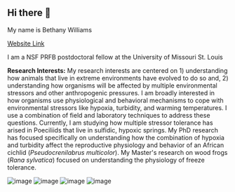 ## Hi there 👋
My name is Bethany Williams 

[Website Link](https://blw9786.wixsite.com/bethany-williams--ph)

I am a NSF PRFB postdoctoral fellow at the University of Missouri St. Louis

**Research Interests:**
My research interests are centered on 1) understanding how animals that live in extreme environments have evolved to do so and, 2) understanding how organisms will be affected by multiple environmental stressors and other anthropogenic pressures. I am broadly interested in how organisms use physiological and behavioral mechanisms to cope with environmental stressors like hypoxia, turbidity, and warming temperatures.​ I use a combination of field and laboratory techniques to address these questions. Currently, I am studying how multiple stressor tolerance has arised in Poeciliids that live in sulfidic, hypoxic springs. My PhD research has focused specifically on understanding how the combination of hypoxia and turbidity affect the reproductive physiology and behavior of an African cichlid (_Pseudocrenilabrus multicolor_). My Master's research on wood frogs (_Rana sylvatica_) focused on understanding the physiology of freeze tolerance.

![image](https://github.com/user-attachments/assets/f52e8977-4e2e-40a6-8ce5-37bdb48d0c25)
![image](https://github.com/user-attachments/assets/a1955a1c-13e2-4182-bde4-9fc73dc9b816)
![image](https://github.com/user-attachments/assets/6776201f-75e7-4e56-bf37-6d5a84f5bddf)
![image](https://github.com/user-attachments/assets/3fd51b10-edb7-496c-bbda-c687732f60aa)



<!--
**bethany-williams/bethany-williams** is a ✨ _special_ ✨ repository because its `README.md` (this file) appears on your GitHub profile.

Here are some ideas to get you started:

- 🔭 I’m currently working on ...
- 🌱 I’m currently learning ...
- 👯 I’m looking to collaborate on ...
- 🤔 I’m looking for help with ...
- 💬 Ask me about ...
- 📫 How to reach me: ...
- 😄 Pronouns: ...
- ⚡ Fun fact: ...
-->
